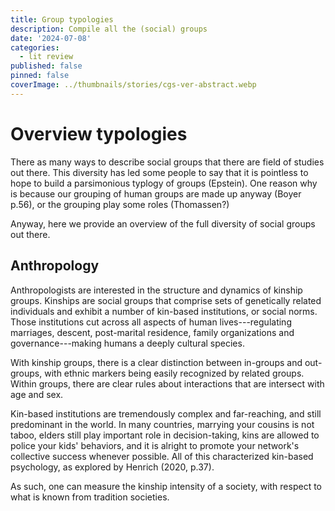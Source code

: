 ```yaml
---
title: Group typologies
description: Compile all the (social) groups
date: '2024-07-08'
categories:
  - lit review
published: false
pinned: false
coverImage: ../thumbnails/stories/cgs-ver-abstract.webp
---
```


# Overview typologies

There as many ways to describe social groups that there are field of studies out there. This diversity has led some people to say that it is pointless to hope to build a parsimonious typlogy of groups (Epstein). One reason why is because our grouping of human groups are made up  anyway (Boyer p.56), or the grouping play some roles (Thomassen?)

Anyway, here we provide an overview of the full diversity of social groups out there.

## Anthropology

Anthropologists are interested in the structure and dynamics of kinship groups. Kinships are social groups that comprise sets of genetically related individuals and exhibit a number of kin-based institutions, or social norms. Those institutions cut across all aspects of human lives---regulating marriages, descent, post-marital residence, family organizations and governance---making humans a deeply cultural species.

With kinship groups, there is a clear distinction between in-groups and out-groups, with ethnic markers being easily recognized by related groups. Within groups, there are clear rules about interactions that are intersect with age and sex. 

Kin-based institutions are tremendously complex and far-reaching, and still predominant in the world. In many countries, marrying your cousins is not taboo, elders still play important role in decision-taking, kins are allowed to police your kids' behaviors, and it is alright to promote your network's collective success whenever possible. All of this characterized kin-based psychology, as explored by Henrich (2020, p.37).

As such, one can measure the kinship intensity of a society, with respect to what is known from tradition societies.